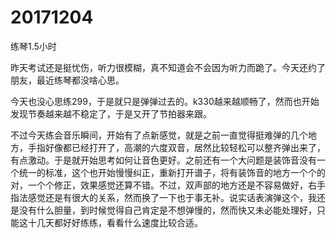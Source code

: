 # 20171204

练琴1.5小时

昨天考试还是挺忧伤，听力很模糊，真不知道会不会因为听力而跪了。今天还约了朋友，最近练琴都没啥心思。

今天也没心思练299，于是就只是弹弹过去的。k330越来越顺畅了，然而也开始发现节奏越来越不稳定了，于是又开了节拍器来跟。

不过今天练会音乐瞬间，开始有了点新感觉，就是之前一直觉得挺难弹的几个地方，手指好像都已经打开了，高潮的六度双音，居然比较轻松可以整齐弹出来了，有点激动。于是就开始思考如何让音色更好。之前还有一个大问题是装饰音没有一个统一的标准，这个也开始慢慢纠正，重新打开谱子，将有装饰音的地方一个个的对，一个个修正，效果感觉还算不错。不过，双声部的地方还是不容易做好，右手指法感觉还是有很大的关系，然而换了一下也于事无补。说实话表演弹这个，我还是没有什么胆量，到时候觉得自己肯定是不想弹慢的，然而快又未必能处理好，只能这十几天都好好练练，看看什么速度比较合适。
